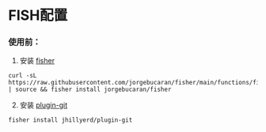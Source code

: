 # FISH配置

### 使用前：


1. 安装 [fisher](https://github.com/jorgebucaran/fisher)
```console
curl -sL https://raw.githubusercontent.com/jorgebucaran/fisher/main/functions/fisher.fish | source && fisher install jorgebucaran/fisher
```

2. 安装 [plugin-git](https://github.com/jhillyerd/plugin-git)
```fish
fisher install jhillyerd/plugin-git
```
